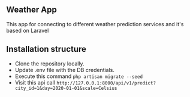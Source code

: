 ## Weather App

This app for connecting to different weather prediction services and it's based on Laravel

## Installation structure

- Clone the repository locally.
- Update .env file with the DB credentials.
- Execute this command `php artisan migrate --seed`
- Visit this api call `http://127.0.0.1:8000/api/v1/predict?city_id=1&day=2020-01-01&scale=Celsius`
